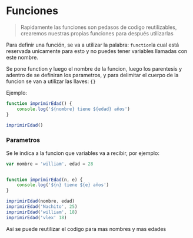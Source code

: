 # Funciones

> Rapidamente las funciones son pedasos de codigo reutilizables, crearemos nuestras propias funciones para después utilizarlas 

Para definir una función, se va a utilizar la palabra: ```function```la cual está reservada unicamente para esto y no puedes tener variables llamadas con este nombre.

Se pone function y luego el nombre de la funcion, luego los parentesis y adentro de se definiran los parametros, y para delimitar el cuerpo de la funcion se van a utilizar las llaves: ```{}```

Ejemplo:

```js
function imprimirEdad() {
	console.log('${nombre} tiene ${edad} años')
}

imprimirEdad()
```

### Parametros
Se le indíca a la funcion que variables va a recibir, por ejemplo:

```js
var nombre = 'william', edad = 28


function imprimirEdad(n, e) {
	console.log('${n} tiene ${e} años')
}

imprimirEdad(nombre, edad)
imprimirEdad('Nachito', 25)
imprimirEdad('william', 18)
imprimirEdad('vlex' 18)
```

Así se puede reutilizar el codigo para mas nombres y mas edades